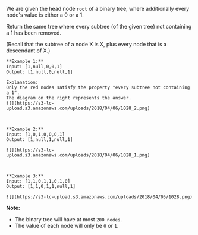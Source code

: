 We are given the head node `root` of a binary tree, where additionally every
node's value is either a 0 or a 1.

Return the same tree where every subtree (of the given tree) not containing a
1 has been removed.

(Recall that the subtree of a node X is X, plus every node that is a
descendant of X.)

    
    
    **Example 1:**
    Input: [1,null,0,0,1]
    Output: [1,null,0,null,1]
     
    Explanation: 
    Only the red nodes satisfy the property "every subtree not containing a 1".
    The diagram on the right represents the answer.
    ![](https://s3-lc-upload.s3.amazonaws.com/uploads/2018/04/06/1028_2.png)
    
    
    
    **Example 2:**
    Input: [1,0,1,0,0,0,1]
    Output: [1,null,1,null,1]
    
    ![](https://s3-lc-upload.s3.amazonaws.com/uploads/2018/04/06/1028_1.png)
    
    
    
    **Example 3:**
    Input: [1,1,0,1,1,0,1,0]
    Output: [1,1,0,1,1,null,1]
    
    ![](https://s3-lc-upload.s3.amazonaws.com/uploads/2018/04/05/1028.png)
    

**Note:**

  * The binary tree will have at most `200 nodes`.
  * The value of each node will only be `0` or `1`.

